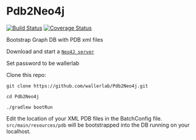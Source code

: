 # Pdb2Neo4j
[![Build Status](https://travis-ci.org/wallerlab/Pdb2Neo4j.svg?branch=master)](https://travis-ci.org/wallerlab/Pdb2Neo4j)
[![Coverage Status](https://coveralls.io/repos/github/wallerlab/Pdb2Neo4j/badge.svg?branch=master)](https://coveralls.io/github/wallerlab/Pdb2Neo4j?branch=master)

Bootstrap Graph DB with PDB xml files

Download and start a [`Neo4J server`](http://neo4j.com)

Set password to be wallerlab

Clone this repo:

`git clone https://github.com/wallerlab/Pdb2Neo4j.git`

`cd Pdb2Neo4j`

`./gradlew bootRun`

Edit the location  of your XML PDB files in the BatchConfig file.
`src/main/resources/pdb`
will be bootstrapped into the DB running on your localhost.




